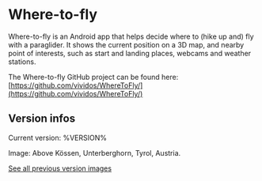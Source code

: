 # Where-to-fly

Where-to-fly is an Android app that helps decide where to (hike up and) fly
with a paraglider. It shows the current position on a 3D map, and nearby
point of interests, such as start and landing places, webcams and weather
stations.

The Where-to-fly GitHub project can be found here:
[https://github.com/vividos/WhereToFly/](https://github.com/vividos/WhereToFly/)

## Version infos

Current version: %VERSION%

Image: Above Kössen, Unterberghorn, Tyrol, Austria.

[See all previous version images](https://github.com/vividos/WhereToFly/blob/main/PreviousVersionImages.md)
